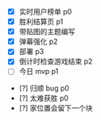 - [x] 实时用户榜单 p0
- [x] 胜利结算页 p1
- [x] 带贴图的主题编写
- [x] 弹幕强化 p2
- [x] 部署 p3
- [x] 倒计时检查游戏结束 p2
- [ ] 今日 mvp p1
- [?] 归顺 bug p0
- [?] 太难获胜 p0
- [?] 家位置会留下一个块

